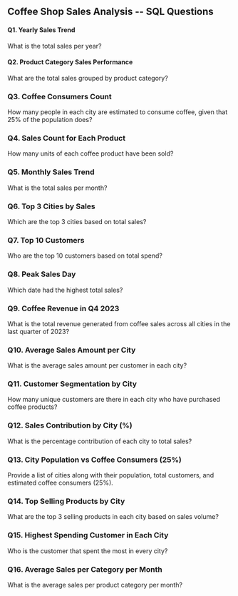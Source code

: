 ## Coffee Shop Sales Analysis -- SQL Questions

#### Q1. Yearly Sales Trend

What is the total sales per year?

#### Q2. Product Category Sales Performance

What are the total sales grouped by product category?

### Q3. Coffee Consumers Count

How many people in each city are estimated to consume coffee, given that
25% of the population does?

### Q4. Sales Count for Each Product

How many units of each coffee product have been sold?

### Q5. Monthly Sales Trend

What is the total sales per month?

### Q6. Top 3 Cities by Sales

Which are the top 3 cities based on total sales?

### Q7. Top 10 Customers

Who are the top 10 customers based on total spend?

### Q8. Peak Sales Day

Which date had the highest total sales?

### Q9. Coffee Revenue in Q4 2023

What is the total revenue generated from coffee sales across all cities
in the last quarter of 2023?

### Q10. Average Sales Amount per City

What is the average sales amount per customer in each city?

### Q11. Customer Segmentation by City

How many unique customers are there in each city who have purchased
coffee products?

### Q12. Sales Contribution by City (%)

What is the percentage contribution of each city to total sales?

### Q13. City Population vs Coffee Consumers (25%)

Provide a list of cities along with their population, total customers,
and estimated coffee consumers (25%).

### Q14. Top Selling Products by City

What are the top 3 selling products in each city based on sales volume?

### Q15. Highest Spending Customer in Each City

Who is the customer that spent the most in every city?

### Q16. Average Sales per Category per Month

What is the average sales per product category per month?
